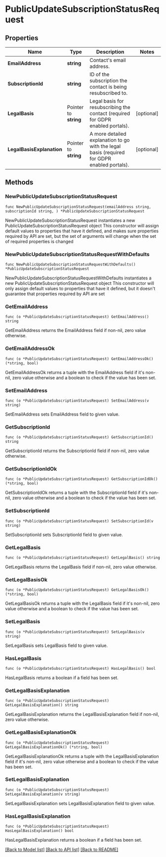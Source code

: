 # PublicUpdateSubscriptionStatusRequest

## Properties

Name | Type | Description | Notes
------------ | ------------- | ------------- | -------------
**EmailAddress** | **string** | Contact&#39;s email address. | 
**SubscriptionId** | **string** | ID of the subscription the contact is being resubscribed to. | 
**LegalBasis** | Pointer to **string** | Legal basis for resubscribing the contact (required for GDPR enabled portals). | [optional] 
**LegalBasisExplanation** | Pointer to **string** | A more detailed explanation to go with the legal basis (required for GDPR enabled portals). | [optional] 

## Methods

### NewPublicUpdateSubscriptionStatusRequest

`func NewPublicUpdateSubscriptionStatusRequest(emailAddress string, subscriptionId string, ) *PublicUpdateSubscriptionStatusRequest`

NewPublicUpdateSubscriptionStatusRequest instantiates a new PublicUpdateSubscriptionStatusRequest object
This constructor will assign default values to properties that have it defined,
and makes sure properties required by API are set, but the set of arguments
will change when the set of required properties is changed

### NewPublicUpdateSubscriptionStatusRequestWithDefaults

`func NewPublicUpdateSubscriptionStatusRequestWithDefaults() *PublicUpdateSubscriptionStatusRequest`

NewPublicUpdateSubscriptionStatusRequestWithDefaults instantiates a new PublicUpdateSubscriptionStatusRequest object
This constructor will only assign default values to properties that have it defined,
but it doesn't guarantee that properties required by API are set

### GetEmailAddress

`func (o *PublicUpdateSubscriptionStatusRequest) GetEmailAddress() string`

GetEmailAddress returns the EmailAddress field if non-nil, zero value otherwise.

### GetEmailAddressOk

`func (o *PublicUpdateSubscriptionStatusRequest) GetEmailAddressOk() (*string, bool)`

GetEmailAddressOk returns a tuple with the EmailAddress field if it's non-nil, zero value otherwise
and a boolean to check if the value has been set.

### SetEmailAddress

`func (o *PublicUpdateSubscriptionStatusRequest) SetEmailAddress(v string)`

SetEmailAddress sets EmailAddress field to given value.


### GetSubscriptionId

`func (o *PublicUpdateSubscriptionStatusRequest) GetSubscriptionId() string`

GetSubscriptionId returns the SubscriptionId field if non-nil, zero value otherwise.

### GetSubscriptionIdOk

`func (o *PublicUpdateSubscriptionStatusRequest) GetSubscriptionIdOk() (*string, bool)`

GetSubscriptionIdOk returns a tuple with the SubscriptionId field if it's non-nil, zero value otherwise
and a boolean to check if the value has been set.

### SetSubscriptionId

`func (o *PublicUpdateSubscriptionStatusRequest) SetSubscriptionId(v string)`

SetSubscriptionId sets SubscriptionId field to given value.


### GetLegalBasis

`func (o *PublicUpdateSubscriptionStatusRequest) GetLegalBasis() string`

GetLegalBasis returns the LegalBasis field if non-nil, zero value otherwise.

### GetLegalBasisOk

`func (o *PublicUpdateSubscriptionStatusRequest) GetLegalBasisOk() (*string, bool)`

GetLegalBasisOk returns a tuple with the LegalBasis field if it's non-nil, zero value otherwise
and a boolean to check if the value has been set.

### SetLegalBasis

`func (o *PublicUpdateSubscriptionStatusRequest) SetLegalBasis(v string)`

SetLegalBasis sets LegalBasis field to given value.

### HasLegalBasis

`func (o *PublicUpdateSubscriptionStatusRequest) HasLegalBasis() bool`

HasLegalBasis returns a boolean if a field has been set.

### GetLegalBasisExplanation

`func (o *PublicUpdateSubscriptionStatusRequest) GetLegalBasisExplanation() string`

GetLegalBasisExplanation returns the LegalBasisExplanation field if non-nil, zero value otherwise.

### GetLegalBasisExplanationOk

`func (o *PublicUpdateSubscriptionStatusRequest) GetLegalBasisExplanationOk() (*string, bool)`

GetLegalBasisExplanationOk returns a tuple with the LegalBasisExplanation field if it's non-nil, zero value otherwise
and a boolean to check if the value has been set.

### SetLegalBasisExplanation

`func (o *PublicUpdateSubscriptionStatusRequest) SetLegalBasisExplanation(v string)`

SetLegalBasisExplanation sets LegalBasisExplanation field to given value.

### HasLegalBasisExplanation

`func (o *PublicUpdateSubscriptionStatusRequest) HasLegalBasisExplanation() bool`

HasLegalBasisExplanation returns a boolean if a field has been set.


[[Back to Model list]](../README.md#documentation-for-models) [[Back to API list]](../README.md#documentation-for-api-endpoints) [[Back to README]](../README.md)


